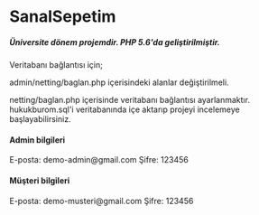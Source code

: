 # SanalSepetim
<h5>Üniversite dönem projemdir. PHP 5.6'da geliştirilmiştir. </h5>
Veritabanı bağlantısı için; 
   
admin/netting/baglan.php içerisindeki alanlar değiştirilmeli.


netting/baglan.php içerisinde veritabanı bağlantısı ayarlanmaktır. hukukburom.sql'i veritabanında içe aktarıp projeyi incelemeye başlayabilirsiniz.

<h4>Admin bilgileri</h4>
E-posta: demo-admin@gmail.com
Şifre: 123456


<h4>Müşteri bilgileri</h4>
E-posta: demo-musteri@gmail.com
Şifre: 123456
